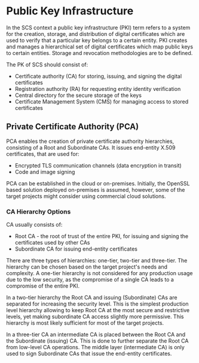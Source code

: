 # Public Key Infrastructure

In the SCS context a public key infrastructure (PKI) term refers to a system for the creation, storage, and distribution of digital certificates which are used to verify that a particular key belongs to a certain entity. PKI creates and manages a hierarchical set of digital certificates which map public keys to certain entities. Storage and revocation methodologies are to be defined.

The PK of SCS should consist of:
  + Certificate authority (CA) for storing, issuing, and signing the digital certificates
  + Registration authority (RA) for requesting entity identity verification
  + Central directory for the secure storage of the keys
  + Certificate Management System (CMS) for managing access to stored certificates
 
## Private Certificate Authority (PCA)

PCA enables the creation of private certificate authority hierarchies, consisting of a Root and Subordinate CAs. It issues end-entity X.509 certificates, that are used for: 

  + Encrypted TLS communication channels (data encryption in transit)
  + Code and image signing

PCA can be established in the cloud or on-premises. Initially, the OpenSSL based solution deployed on-premises is assumed, however, some of the target projects might consider using commercial cloud solutions.

### CA Hierarchy Options

CA usually consists of:
  + Root CA - the root of trust of the entire PKI, for issuing and signing the certificates used by other CAs
  + Subordinate CA for issuing end-entity certificates

There are three types of hierarchies: one-tier, two-tier and three-tier. The hierarchy can be chosen based on the target project's needs and complexity. A one-tier hierarchy is not considered for any production usage due to the low security, as the compromise of a single CA leads to a compromise of the entire PKI.

In a two-tier hierarchy the Root CA and issuing (Subordinate) CAs are separated for increasing the security level. This is the simplest production level hierarchy allowing to keep Root CA at the most secure and restrictive levels, yet making subordinate CA access slightly more permissive. This hierarchy is most likely sufficient for most of the target projects.

In a three-tier CA an intermediate CA is placed between the Root CA and the Subordinate (issuing) CA. This is done to further separate the Root CA from low-level CA operations. The middle layer (intermediate CA) is only used to sign Subordinate CAs that issue the end-entity certificates. 

